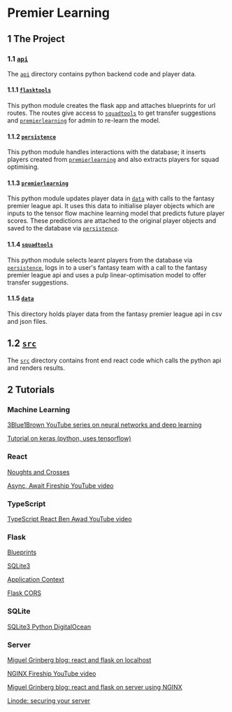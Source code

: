 # Premier Learning

## 1 The Project

### 1.1 [`api`](https://github.com/UnawareWolf/PremierLearning-React-Flask/tree/main/api)

The [`api`](https://github.com/UnawareWolf/PremierLearning-React-Flask/tree/main/api) directory contains python backend code and player data.

#### 1.1.1 [`flasktools`](https://github.com/UnawareWolf/PremierLearning-React-Flask/tree/main/api/flasktools)

This python module creates the flask app and attaches blueprints for url routes. The routes give access to [`squadtools`](https://github.com/UnawareWolf/PremierLearning-React-Flask/tree/main/api/squadtools) to get transfer suggestions and [`premierlearning`](https://github.com/UnawareWolf/PremierLearning-React-Flask/tree/main/api/premierlearning) for admin to re-learn the model.

#### 1.1.2 [`persistence`](https://github.com/UnawareWolf/PremierLearning-React-Flask/tree/main/api/persistence)

This python module handles interactions with the database; it inserts players created from [`premierlearning`](https://github.com/UnawareWolf/PremierLearning-React-Flask/tree/main/api/premierlearning) and also extracts players for squad optimising.

#### 1.1.3 [`premierlearning`](https://github.com/UnawareWolf/PremierLearning-React-Flask/tree/main/api/premierlearning)

This python module updates player data in [`data`](https://github.com/UnawareWolf/PremierLearning-React-Flask/tree/main/api/data) with calls to the fantasy premier league api. It uses this data to initialise player objects which are inputs to the tensor flow machine learning model that predicts future player scores. These predictions are attached to the original player objects and saved to the database via [`persistence`](https://github.com/UnawareWolf/PremierLearning-React-Flask/tree/main/api/persistence).

#### 1.1.4 [`squadtools`](https://github.com/UnawareWolf/PremierLearning-React-Flask/tree/main/api/squadtools)

This python module selects learnt players from the database via [`persistence`](https://github.com/UnawareWolf/PremierLearning-React-Flask/tree/main/api/persistence), logs in to a user's fantasy team with a call to the fantasy premier league api and uses a pulp linear-optimisation model to offer transfer suggestions.

#### 1.1.5 [`data`](https://github.com/UnawareWolf/PremierLearning-React-Flask/tree/main/api/data)

This directory holds player data from the fantasy premier league api in csv and json files.

## 1.2 [`src`](https://github.com/UnawareWolf/PremierLearning-React-Flask/tree/main/src)

The [`src`](https://github.com/UnawareWolf/PremierLearning-React-Flask/tree/main/src) directory contains front end react code which calls the python api and renders results.

## 2 Tutorials

### Machine Learning

[3Blue1Brown YouTube series on neural networks and deep learning](https://www.youtube.com/playlist?list=PLZHQObOWTQDNU6R1_67000Dx_ZCJB-3pi)

[Tutorial on keras (python, uses tensorflow)](https://machinelearningmastery.com/tutorial-first-neural-network-python-keras/)

### React

[Noughts and Crosses](https://reactjs.org/tutorial/tutorial.html)

[Async, Await Fireship YouTube video](https://www.youtube.com/watch?v=vn3tm0quoqE)

### TypeScript

[TypeScript React Ben Awad YouTube video](https://www.youtube.com/watch?v=Z5iWr6Srsj8)

### Flask

[Blueprints](https://flask.palletsprojects.com/en/1.1.x/blueprints/)

[SQLite3](https://flask.palletsprojects.com/en/1.1.x/patterns/sqlite3/)

[Application Context](https://flask.palletsprojects.com/en/1.1.x/appcontext/)

[Flask CORS](https://flask-cors.readthedocs.io/en/latest/)

### SQLite

[SQLite3 Python DigitalOcean](https://www.digitalocean.com/community/tutorials/how-to-use-the-sqlite3-module-in-python-3)

### Server

[Miguel Grinberg blog: react and flask on localhost](https://blog.miguelgrinberg.com/post/how-to-create-a-react--flask-project)

[NGINX Fireship YouTube video](https://www.youtube.com/watch?v=JKxlsvZXG7c)

[Miguel Grinberg blog: react and flask on server using NGINX](https://blog.miguelgrinberg.com/post/how-to-deploy-a-react--flask-project)

[Linode: securing your server](https://www.linode.com/docs/guides/securing-your-server/)

